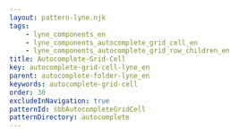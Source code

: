 ```yaml
---
layout: pattern-lyne.njk
tags: 
    - lyne_components_en
    - lyne_components_autocomplete_grid_cell_en
    - lyne_components_autocomplete_grid_row_children_en
title: Autocomplete-Grid-Cell
key: autocomplete-grid-cell-lyne_en
parent: autocomplete-folder-lyne_en
keywords: autocomplete-grid-cell
order: 30
excludeInNavigation: true
patternId: sbbAutocompleteGridCell
patternDirectory: autocomplete
---
```

